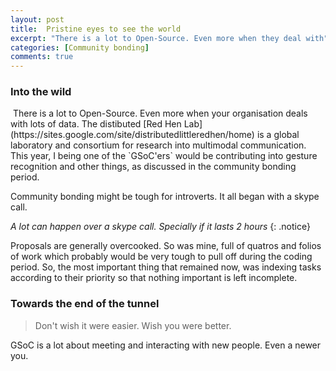```yaml
---
layout: post
title: 	Pristine eyes to see the world
excerpt: "There is a lot to Open-Source. Even more when they deal with"
categories: [Community bonding]
comments: true
---
```


### Into the wild

<img src="">
There is a lot to Open-Source. Even more when your organisation deals with lots of data. The distibuted [Red Hen Lab](https://sites.google.com/site/distributedlittleredhen/home) is a global laboratory and consortium for research into multimodal communication. This year, I being one of the `GSoC'ers` would be contributing into gesture recognition and other things, as discussed in the community bonding period.

Community bonding might be tough for introverts. It all began with a skype call. 

*A lot can happen over a skype call. Specially if it lasts 2 hours* 
{: .notice}

Proposals are generally overcooked. So was mine, full of quatros and folios of work which probably would be very tough to pull off during the coding period. So, the most important thing that remained now, was indexing tasks according to their priority so that nothing important is left incomplete. 

### Towards the end of the tunnel

> Don't wish it were easier. Wish you were better.

GSoC is a lot about meeting and interacting with new people. Even a newer you. 

